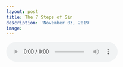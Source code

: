 ```yaml
---
layout: post
title: The 7 Steps of Sin
description: 'November 03, 2019'
image:
---
```


<audio controls>
  <source src="http://docs.google.com/uc?export=open&id=1-LS3haaT4gRUswh7u4adYpI7a38Q3r8x" type="audio/mp3">
Your browser does not support the audio element.
</audio>
